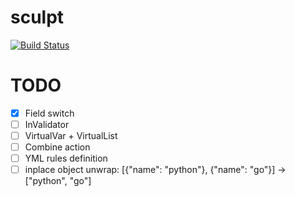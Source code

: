 # sculpt

[![Build Status](https://travis-ci.org/palestamp/sculpt.svg?branch=master)](https://travis-ci.org/palestamp/sculpt)


# TODO

- [X] Field switch
- [ ] InValidator
- [ ] VirtualVar + VirtualList
- [ ] Combine action
- [ ] YML rules definition
- [ ] inplace object unwrap: [{"name": "python"}, {"name": "go"}] -> ["python", "go"]